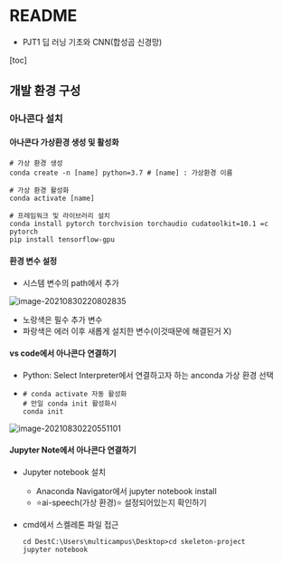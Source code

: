 # README

- PJT1 딥 러닝 기초와 CNN(합성곱 신경망)

[toc]

## 개발 환경 구성

### 아나콘다 설치

#### 아나콘다 가상환경 생성 및 활성화

```
# 가상 환경 생성
conda create -n [name] python=3.7 # [name] : 가상환경 이름

# 가상 환경 활성화
conda activate [name]

# 프레임워크 및 라이브러리 설치
conda install pytorch torchvision torchaudio cudatoolkit=10.1 =c pytorch
pip install tensorflow-gpu
```



#### 환경 변수 설정

- 시스템 변수의 path에서 추가

![image-20210830220802835](C:\Users\multicampus\AppData\Roaming\Typora\typora-user-images\image-20210830220802835.png)

- 노랑색은 필수 추가 변수
- 파랑색은 에러 이후 새롭게 설치한 변수(이것때문에 해결된거 X)



#### vs code에서 아나콘다 연결하기

- Python: Select Interpreter에서 연결하고자 하는 anconda 가상 환경 선택

- ```
  # conda activate 자동 활성화
  # 만일 conda init 활성화시
  conda init
  ```

![image-20210830220551101](C:\Users\multicampus\AppData\Roaming\Typora\typora-user-images\image-20210830220551101.png)



#### Jupyter Note에서 아나콘다 연결하기

- Jupyter notebook 설치

  - Anaconda Navigator에서 jupyter notebook install
  - ⭐ai-speech(가상 환경)⭐ 설정되어있는지 확인하기

- cmd에서 스켈레톤 파일 접근

  ```
  cd DestC:\Users\multicampus\Desktop>cd skeleton-project
  jupyter notebook
  ```


